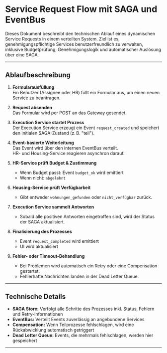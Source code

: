 # Service Request Flow mit SAGA und EventBus

Dieses Dokument beschreibt den technischen Ablauf eines dynamischen Service Requests in einem verteilten System. Ziel ist es, genehmigungspflichtige Services benutzerfreundlich zu verwalten, inklusive Budgetprüfung, Genehmigungslogik und automatischer Auslösung über eine SAGA.

---

## Ablaufbeschreibung

1. **Formularausfüllung**  
   Ein Benutzer (Assignee oder HR) füllt ein Formular aus, um einen neuen Service zu beantragen.

2. **Request absenden**  
   Das Formular wird per POST an das Gateway gesendet.

3. **Execution Service startet Prozess**  
   Der Execution Service erzeugt ein Event `request_created` und speichert den initialen SAGA-Zustand (z. B. "teil").

4. **Event-basierte Weiterleitung**  
   Das Event wird über den internen EventBus verteilt.  
   HR- und Housing-Service reagieren asynchron darauf.

5. **HR-Service prüft Budget & Zustimmung**  
   - Wenn Budget passt: Event `budget_ok` wird emittiert  
   - Wenn nicht: `abgelehnt`

6. **Housing-Service prüft Verfügbarkeit**  
   - Gibt entweder `wohnungen_gefunden` oder `nicht_verfügbar` zurück.

7. **Execution Service sammelt Antworten**  
   - Sobald alle positiven Antworten eingetroffen sind, wird der Status der SAGA aktualisiert.

8. **Finalisierung des Prozesses**  
   - Event `request_completed` wird emittiert  
   - UI wird aktualisiert

9. **Fehler- oder Timeout-Behandlung**  
   - Bei Problemen wird automatisch ein Retry oder eine Compensation gestartet.  
   - Fehlerhafte Nachrichten landen in der Dead Letter Queue.

---

## Technische Details

- **SAGA Store:** Verfolgt alle Schritte des Prozesses inkl. Status, Fehlern und Retry-Informationen  
- **EventBus:** Verteilt Events zuverlässig an angebundene Services  
- **Compensation:** Wenn Teilprozesse fehlschlagen, wird eine Rückabwicklung automatisch getriggert  
- **Dead Letter Queue:** Events, die mehrmals fehlschlagen, werden hier gespeichert

---
